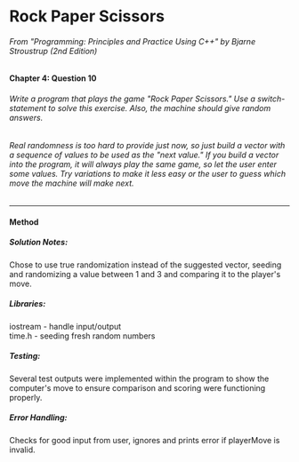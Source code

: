 # Rock Paper Scissors 
###### From "Programming: Principles and Practice Using C++" by Bjarne Stroustrup (2nd Edition)  
#### Chapter 4: Question 10
###### Write a program that plays the game "Rock Paper Scissors." Use a switch-statement to solve this exercise. Also, the machine should give random answers.
###### <em>Real randomness is too hard to provide just now, so just build a vector with a sequence of values to be used as the "next value." If you build a vector into the program, it will always play the same game, so let the user enter some values. Try variations to make it less easy or the user to guess which move the machine will make next.</em>
---
#### Method
##### Solution Notes:  
Chose to use true randomization instead of the suggested vector, seeding and randomizing a value between 1 and 3 and comparing it to the player's move.

##### Libraries:  
iostream - handle input/output  
time.h - seeding fresh random numbers

##### Testing:  
Several test outputs were implemented within the program to show the computer's move to ensure comparison and scoring were functioning properly.

##### Error Handling:  
Checks for good input from user, ignores and prints error if playerMove is invalid. 
